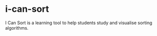 # i-can-sort
I Can Sort is a learning tool to help students study and visualise sorting algorithms.
